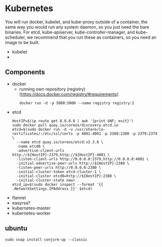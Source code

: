 # Kubernetes

You will run docker, kubelet, and kube-proxy outside of a container, the same
way you would run any system daemon, so you just need the bare binaries. For
etcd, kube-apiserver, kube-controller-manager, and kube-scheduler, we recommend
that you run these as containers, so you need an image to be built.


* kubelet
*

## Components

* docker
    * running own repository
        (registry)[https://docs.docker.com/registry/#requirements]
        ```
        docker run -d -p 5000:5000 --name registry registry:2
        ```
* etcd
    ```
    HostIP=$(ip route get 8.8.8.8 | awk '{print $NF; exit}')
    sudo docker pull quay.io/coreos/discovery.etcd.io
    etcd=$(sudo docker run -d -v /usr/share/ca-certificates/:/etc/ssl/certs -p 4001:4001 -p 2380:2380 -p 2379:2379 \
      --name etcd quay.io/coreos/etcd:v2.3.8 \
      -name etcd0 \
      -advertise-client-urls http://${HostIP}:2379,http://${HostIP}:4001 \
      -listen-client-urls http://0.0.0.0:2379,http://0.0.0.0:4001 \
      -initial-advertise-peer-urls http://${HostIP}:2380 \
      -listen-peer-urls http://0.0.0.0:2380 \
      -initial-cluster-token etcd-cluster-1 \
      -initial-cluster etcd0=http://${HostIP}:2380 \
      -initial-cluster-state new)
    etcd_ip=$(sudo docker inspect --format '{{ .NetworkSettings.IPAddress }}' $etcd)
    ```
* flannel
* easyrsa?
* kubernetes-master
* kubernetes-worker

## ubuntu

```
sudo snap install conjure-up --classic
```




